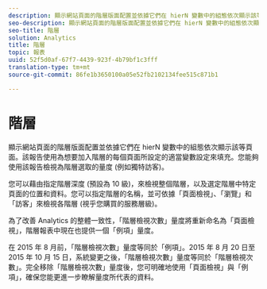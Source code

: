 ```yaml
---
description: 顯示網站頁面的階層版面配置並依據它們在 hierN 變數中的組態依次顯示該等頁面。該報告使用為想要加入階層的每個頁面所設定的適當變數設定來填充。您能夠使用該報告檢視為階層選取的量度 (例如獨特訪客)。
seo-description: 顯示網站頁面的階層版面配置並依據它們在 hierN 變數中的組態依次顯示該等頁面。該報告使用為想要加入階層的每個頁面所設定的適當變數設定來填充。您能夠使用該報告檢視為階層選取的量度 (例如獨特訪客)。
seo-title: 階層
solution: Analytics
title: 階層
topic: 報表
uuid: 52f5d0af-67f7-4439-923f-4b79bf1c3fff
translation-type: tm+mt
source-git-commit: 86fe1b3650100a05e52fb2102134fee515c871b1

---
```



# 階層

顯示網站頁面的階層版面配置並依據它們在 hierN 變數中的組態依次顯示該等頁面。該報告使用為想要加入階層的每個頁面所設定的適當變數設定來填充。您能夠使用該報告檢視為階層選取的量度 (例如獨特訪客)。

您可以藉由指定階層深度 (預設為 10 級)，來檢視整個階層，以及選定階層中特定頁面的位置和資料。您可以指定階層的名稱，並可依據「頁面檢視」、「瀏覽」和「訪客」來檢視各階層 (視乎您購買的服務層級)。

為了改善 Analytics 的整體一致性，「階層檢視次數」量度將重新命名為「頁面檢視」，階層報表中現在也提供一個「例項」量度。

在 2015 年 8 月前，「階層檢視次數」量度等同於「例項」。2015 年 8 月 20 日至 2015 年 10 月 15 日，系統變更之後，「階層檢視次數」量度等同於「階層檢視次數」。完全移除「階層檢視次數」量度後，您可明確地使用「頁面檢視」與「例項」，確保您能更進一步瞭解量度所代表的資料。
